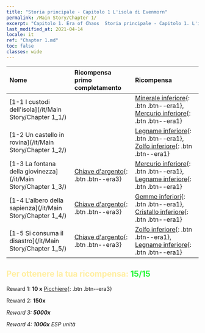 ```yaml
---
title: "Storia principale - Capitolo 1 L'isola di Evenmorn"
permalink: /Main Story/Chapter 1/
excerpt: "Capitolo 1. Era of Chaos  Storia principale - Capitolo 1. L'isola di Evenmorn"
last_modified_at: 2021-04-14
locale: it
ref: "Chapter 1.md"
toc: false
classes: wide
---
```


  | Nome |  Ricompensa primo completamento | Ricompensa |
  |:------------|:------------|:------------| 
  | [1-1 I custodi dell'isola](/it/Main Story/Chapter 1_1/) |  | [Minerale inferiore](/it/Items/mat_1/){: .btn .btn--era1}, [Mercurio inferiore](/it/Items/mat_2/){: .btn .btn--era1} |
  | [1-2 Un castello in rovina](/it/Main Story/Chapter 1_2/) |  | [Legname inferiore](/it/Items/mat_1/){: .btn .btn--era1}, [Zolfo inferiore](/it/Items/mat_3/){: .btn .btn--era1} |
  | [1-3 La fontana della giovinezza](/it/Main Story/Chapter 1_3/) | [Chiave d'argento](/it/Items/con_693/){: .btn .btn--era3} | [Mercurio inferiore](/it/Items/mat_2/){: .btn .btn--era1}, [Legname inferiore](/it/Items/mat_1/){: .btn .btn--era1} |
  | [1-4 L'albero della sapienza](/it/Main Story/Chapter 1_4/) | [Chiave d'argento](/it/Items/con_693/){: .btn .btn--era3} | [Gemme inferiori](/it/Items/mat_4/){: .btn .btn--era1}, [Cristallo inferiore](/it/Items/mat_5/){: .btn .btn--era1} |
  | [1-5 Si consuma il disastro](/it/Main Story/Chapter 1_5/) | [Chiave d'argento](/it/Items/con_693/){: .btn .btn--era3} | [Zolfo inferiore](/it/Items/mat_3/){: .btn .btn--era1}, [Legname inferiore](/it/Items/mat_1/){: .btn .btn--era1} |


## <span style="color: #ffeea0">Per ottenere la tua ricompensa: </span><span style="color: #27f73a">15/15</span>

 Reward 1: **10 x** [Picchiere](/it/Items/unt_190/){: .btn .btn--era3}

 Reward 2:  **150x** <i class="fas fa-gem"/>

 Reward 3:  **5000x** <i class="fas fa-coins"/>

 Reward 4:  **1000x** ESP unità

